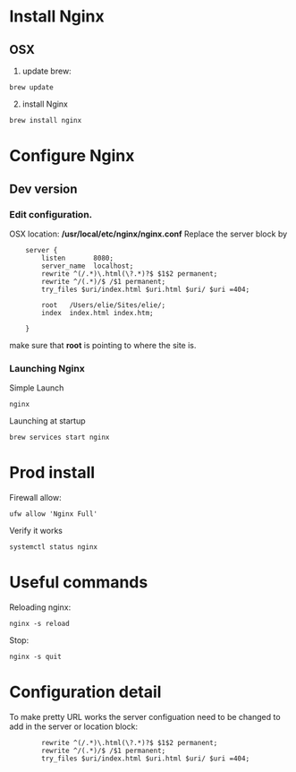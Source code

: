 # Install Nginx
## OSX
1. update brew:
``` 
brew update
```

2. install Nginx
```
brew install nginx
```

#  Configure Nginx

## Dev version
### Edit configuration.
OSX location: **/usr/local/etc/nginx/nginx.conf**
Replace the server block by 
```
    server {
        listen       8080;
        server_name  localhost;
	    rewrite ^(/.*)\.html(\?.*)?$ $1$2 permanent; 
	    rewrite ^/(.*)/$ /$1 permanent;
      	try_files $uri/index.html $uri.html $uri/ $uri =404; 

        root   /Users/elie/Sites/elie/;
        index  index.html index.htm;
		    
    }
```

make sure that **root** is pointing to where the site is.


### Launching Nginx
Simple Launch
```
nginx
```
Launching at startup
```
brew services start nginx
```

# Prod install
Firewall allow:
```
ufw allow 'Nginx Full'
```

Verify it works
```
systemctl status nginx
```


# Useful commands

Reloading nginx:
```
nginx -s reload
```

Stop:
```
nginx -s quit
```

# Configuration detail
To make pretty URL works the server configuation need to be changed to add in the server or location block:
```
        rewrite ^(/.*)\.html(\?.*)?$ $1$2 permanent; 
	    rewrite ^/(.*)/$ /$1 permanent;
      	try_files $uri/index.html $uri.html $uri/ $uri =404; 
```

